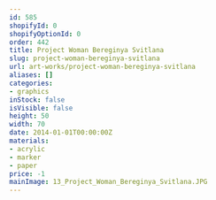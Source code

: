 ```yaml
---
id: 585
shopifyId: 0
shopifyOptionId: 0
order: 442
title: Project Woman Bereginya Svitlana
slug: project-woman-bereginya-svitlana
url: art-works/project-woman-bereginya-svitlana
aliases: []
categories:
- graphics
inStock: false
isVisible: false
height: 50
width: 70
date: 2014-01-01T00:00:00Z
materials:
- acrylic
- marker
- paper
price: -1
mainImage: 13_Project_Woman_Bereginya_Svitlana.JPG
---
```

